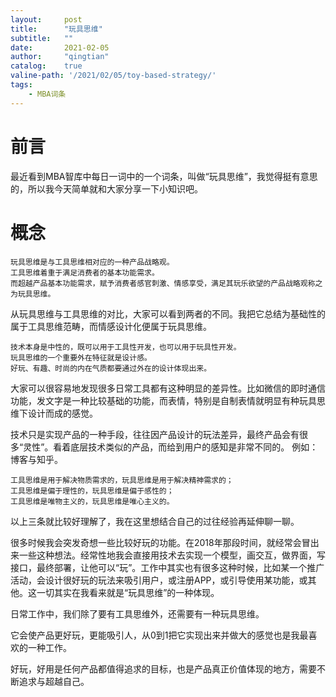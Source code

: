```yaml
---
layout:     post
title:      "玩具思维"
subtitle:   ""
date:       2021-02-05
author:     "qingtian"
catalog:    true
valine-path: '/2021/02/05/toy-based-strategy/'
tags:
    - MBA词条
---
```


# 前言

最近看到MBA智库中每日一词中的一个词条，叫做“玩具思维”，我觉得挺有意思的，所以我今天简单就和大家分享一下小知识吧。

# 概念

```
玩具思维是与工具思维相对应的一种产品战略观。
工具思维着重于满足消费者的基本功能需求。
而超越产品基本功能需求，赋予消费者感官刺激、情感享受，满足其玩乐欲望的产品战略观称之为玩具思维。
```

从玩具思维与工具思维的对比，大家可以看到两者的不同。我把它总结为基础性的属于工具思维范畴，而情感设计化便属于玩具思维。


```
技术本身是中性的，既可以用于工具性开发，也可以用于玩具性开发。
玩具思维的一个重要外在特征就是设计感。
好玩、有趣、时尚的内在气质都要通过外在的设计体现出来。
```

大家可以很容易地发现很多日常工具都有这种明显的差异性。比如微信的即时通信功能，发文字是一种比较基础的功能，而表情，特别是自制表情就明显有种玩具思维下设计而成的感觉。

技术只是实现产品的一种手段，往往因产品设计的玩法差异，最终产品会有很多“灵性”。看着底层技术类似的产品，而给到用户的感知是非常不同的。 例如：博客与知乎。

```
工具思维是用于解决物质需求的，玩具思维是用于解决精神需求的；
工具思维是偏于理性的，玩具思维是偏于感性的；
工具思维是唯物主义的，玩具思维是唯心主义的。
```

以上三条就比较好理解了，我在这里想结合自己的过往经验再延伸聊一聊。

很多时候我会突发奇想一些比较好玩的功能。在2018年那段时间，就经常会冒出来一些这种想法。经常性地我会直接用技术去实现一个模型，画交互，做界面，写接口，最终部署，让他可以“玩”。工作中其实也有很多这种时候，比如某一个推广活动，会设计很好玩的玩法来吸引用户，或注册APP，或引导使用某功能，或其他。这一切其实在我看来就是“玩具思维”的一种体现。

日常工作中，我们除了要有工具思维外，还需要有一种玩具思维。

它会使产品更好玩，更能吸引人，从0到1把它实现出来并做大的感觉也是我最喜欢的一种工作。

好玩，好用是任何产品都值得追求的目标，也是产品真正价值体现的地方，需要不断追求与超越自己。

